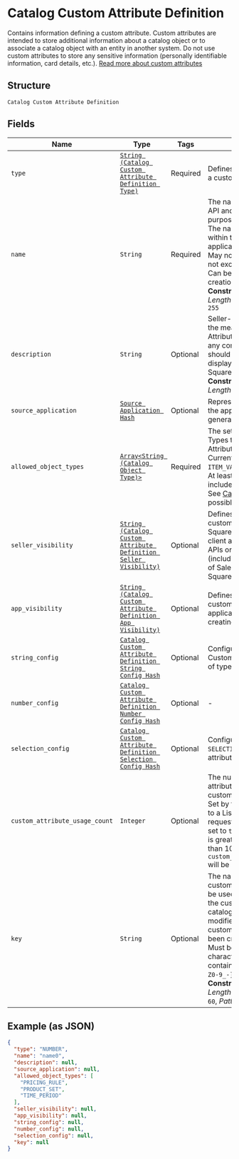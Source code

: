 
# Catalog Custom Attribute Definition

Contains information defining a custom attribute. Custom attributes are
intended to store additional information about a catalog object or to associate a
catalog object with an entity in another system. Do not use custom attributes
to store any sensitive information (personally identifiable information, card details, etc.).
[Read more about custom attributes](https://developer.squareup.com/docs/catalog-api/add-custom-attributes)

## Structure

`Catalog Custom Attribute Definition`

## Fields

| Name | Type | Tags | Description |
|  --- | --- | --- | --- |
| `type` | [`String (Catalog Custom Attribute Definition Type)`](../../doc/models/catalog-custom-attribute-definition-type.md) | Required | Defines the possible types for a custom attribute. |
| `name` | `String` | Required | The name of this definition for API and seller-facing UI purposes.<br>The name must be unique within the (merchant, application) pair. Required.<br>May not be empty and may not exceed 255 characters. Can be modified after creation.<br>**Constraints**: *Minimum Length*: `1`, *Maximum Length*: `255` |
| `description` | `String` | Optional | Seller-oriented description of the meaning of this Custom Attribute,<br>any constraints that the seller should observe, etc. May be displayed as a tooltip in Square UIs.<br>**Constraints**: *Maximum Length*: `255` |
| `source_application` | [`Source Application Hash`](../../doc/models/source-application.md) | Optional | Represents information about the application used to generate a change. |
| `allowed_object_types` | [`Array<String (Catalog Object Type)>`](../../doc/models/catalog-object-type.md) | Required | The set of Catalog Object Types that this Custom Attribute may be applied to.<br>Currently, only `ITEM` and `ITEM_VARIATION` are allowed. At least one type must be included.<br>See [CatalogObjectType](#type-catalogobjecttype) for possible values |
| `seller_visibility` | [`String (Catalog Custom Attribute Definition Seller Visibility)`](../../doc/models/catalog-custom-attribute-definition-seller-visibility.md) | Optional | Defines the visibility of a custom attribute to sellers in Square<br>client applications, Square APIs or in Square UIs (including Square Point<br>of Sale applications and Square Dashboard). |
| `app_visibility` | [`String (Catalog Custom Attribute Definition App Visibility)`](../../doc/models/catalog-custom-attribute-definition-app-visibility.md) | Optional | Defines the visibility of a custom attribute to applications other than their<br>creating application. |
| `string_config` | [`Catalog Custom Attribute Definition String Config Hash`](../../doc/models/catalog-custom-attribute-definition-string-config.md) | Optional | Configuration associated with Custom Attribute Definitions of type `STRING`. |
| `number_config` | [`Catalog Custom Attribute Definition Number Config Hash`](../../doc/models/catalog-custom-attribute-definition-number-config.md) | Optional | - |
| `selection_config` | [`Catalog Custom Attribute Definition Selection Config Hash`](../../doc/models/catalog-custom-attribute-definition-selection-config.md) | Optional | Configuration associated with `SELECTION`-type custom attribute definitions. |
| `custom_attribute_usage_count` | `Integer` | Optional | The number of custom attributes that reference this<br>custom attribute definition. Set by the server in response to a ListCatalog<br>request with `include_counts` set to `true`.  If the actual count is greater<br>than 100, `custom_attribute_usage_count` will be set to `100`. |
| `key` | `String` | Optional | The name of the desired custom attribute key that can be used to access<br>the custom attribute value on catalog objects. Cannot be modified after the<br>custom attribute definition has been created.<br>Must be between 1 and 60 characters, and may only contain the characters `[a-zA-Z0-9_-]`.<br>**Constraints**: *Minimum Length*: `1`, *Maximum Length*: `60`, *Pattern*: `^[a-zA-Z0-9_-]*$` |

## Example (as JSON)

```json
{
  "type": "NUMBER",
  "name": "name0",
  "description": null,
  "source_application": null,
  "allowed_object_types": [
    "PRICING_RULE",
    "PRODUCT_SET",
    "TIME_PERIOD"
  ],
  "seller_visibility": null,
  "app_visibility": null,
  "string_config": null,
  "number_config": null,
  "selection_config": null,
  "key": null
}
```

